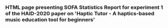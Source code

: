### HTML page presenting SOFA Statistics Report for experiment 1 of the HAID-2020 paper on 'Haptic Tutor - A haptics-based music education tool for beginners'

